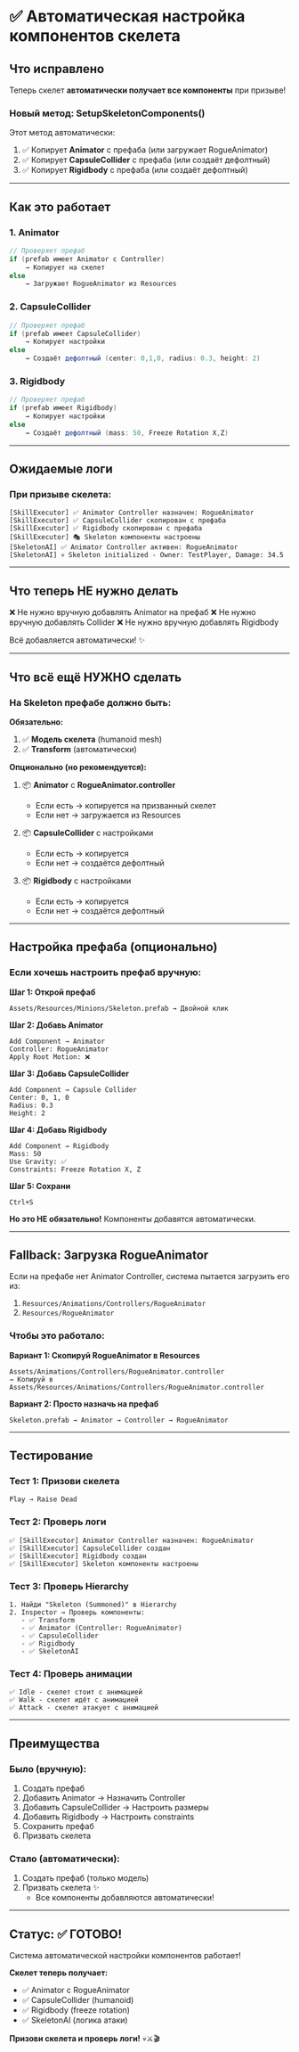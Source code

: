 # ✅ Автоматическая настройка компонентов скелета

## Что исправлено

Теперь скелет **автоматически получает все компоненты** при призыве!

### Новый метод: SetupSkeletonComponents()

Этот метод автоматически:
1. ✅ Копирует **Animator** с префаба (или загружает RogueAnimator)
2. ✅ Копирует **CapsuleCollider** с префаба (или создаёт дефолтный)
3. ✅ Копирует **Rigidbody** с префаба (или создаёт дефолтный)

---

## Как это работает

### 1. Animator
```csharp
// Проверяет префаб
if (prefab имеет Animator с Controller)
    → Копирует на скелет
else
    → Загружает RogueAnimator из Resources
```

### 2. CapsuleCollider
```csharp
// Проверяет префаб
if (prefab имеет CapsuleCollider)
    → Копирует настройки
else
    → Создаёт дефолтный (center: 0,1,0, radius: 0.3, height: 2)
```

### 3. Rigidbody
```csharp
// Проверяет префаб
if (prefab имеет Rigidbody)
    → Копирует настройки
else
    → Создаёт дефолтный (mass: 50, Freeze Rotation X,Z)
```

---

## Ожидаемые логи

### При призыве скелета:
```
[SkillExecutor] ✅ Animator Controller назначен: RogueAnimator
[SkillExecutor] ✅ CapsuleCollider скопирован с префаба
[SkillExecutor] ✅ Rigidbody скопирован с префаба
[SkillExecutor] 🎭 Skeleton компоненты настроены
[SkeletonAI] ✅ Animator Controller активен: RogueAnimator
[SkeletonAI] 💀 Skeleton initialized - Owner: TestPlayer, Damage: 34.5
```

---

## Что теперь НЕ нужно делать

❌ Не нужно вручную добавлять Animator на префаб
❌ Не нужно вручную добавлять Collider
❌ Не нужно вручную добавлять Rigidbody

Всё добавляется автоматически! ✨

---

## Что всё ещё НУЖНО сделать

### На Skeleton префабе должно быть:

**Обязательно:**
1. ✅ **Модель скелета** (humanoid mesh)
2. ✅ **Transform** (автоматически)

**Опционально (но рекомендуется):**
1. 📦 **Animator** с **RogueAnimator.controller**
   - Если есть → копируется на призванный скелет
   - Если нет → загружается из Resources

2. 📦 **CapsuleCollider** с настройками
   - Если есть → копируется
   - Если нет → создаётся дефолтный

3. 📦 **Rigidbody** с настройками
   - Если есть → копируется
   - Если нет → создаётся дефолтный

---

## Настройка префаба (опционально)

### Если хочешь настроить префаб вручную:

**Шаг 1: Открой префаб**
```
Assets/Resources/Minions/Skeleton.prefab → Двойной клик
```

**Шаг 2: Добавь Animator**
```
Add Component → Animator
Controller: RogueAnimator
Apply Root Motion: ❌
```

**Шаг 3: Добавь CapsuleCollider**
```
Add Component → Capsule Collider
Center: 0, 1, 0
Radius: 0.3
Height: 2
```

**Шаг 4: Добавь Rigidbody**
```
Add Component → Rigidbody
Mass: 50
Use Gravity: ✅
Constraints: Freeze Rotation X, Z
```

**Шаг 5: Сохрани**
```
Ctrl+S
```

**Но это НЕ обязательно!** Компоненты добавятся автоматически.

---

## Fallback: Загрузка RogueAnimator

Если на префабе нет Animator Controller, система пытается загрузить его из:

1. `Resources/Animations/Controllers/RogueAnimator`
2. `Resources/RogueAnimator`

### Чтобы это работало:

**Вариант 1: Скопируй RogueAnimator в Resources**
```
Assets/Animations/Controllers/RogueAnimator.controller
→ Копируй в
Assets/Resources/Animations/Controllers/RogueAnimator.controller
```

**Вариант 2: Просто назначь на префаб**
```
Skeleton.prefab → Animator → Controller → RogueAnimator
```

---

## Тестирование

### Тест 1: Призови скелета
```
Play → Raise Dead
```

### Тест 2: Проверь логи
```
✅ [SkillExecutor] Animator Controller назначен: RogueAnimator
✅ [SkillExecutor] CapsuleCollider создан
✅ [SkillExecutor] Rigidbody создан
✅ [SkillExecutor] Skeleton компоненты настроены
```

### Тест 3: Проверь Hierarchy
```
1. Найди "Skeleton (Summoned)" в Hierarchy
2. Inspector → Проверь компоненты:
   - ✅ Transform
   - ✅ Animator (Controller: RogueAnimator)
   - ✅ CapsuleCollider
   - ✅ Rigidbody
   - ✅ SkeletonAI
```

### Тест 4: Проверь анимации
```
✅ Idle - скелет стоит с анимацией
✅ Walk - скелет идёт с анимацией
✅ Attack - скелет атакует с анимацией
```

---

## Преимущества

### Было (вручную):
1. Создать префаб
2. Добавить Animator → Назначить Controller
3. Добавить CapsuleCollider → Настроить размеры
4. Добавить Rigidbody → Настроить constraints
5. Сохранить префаб
6. Призвать скелета

### Стало (автоматически):
1. Создать префаб (только модель)
2. Призвать скелета ✨
   - Все компоненты добавляются автоматически!

---

## Статус: ✅ ГОТОВО!

Система автоматической настройки компонентов работает!

**Скелет теперь получает:**
- ✅ Animator с RogueAnimator
- ✅ CapsuleCollider (humanoid)
- ✅ Rigidbody (freeze rotation)
- ✅ SkeletonAI (логика атаки)

**Призови скелета и проверь логи!** 💀⚔️🎬
